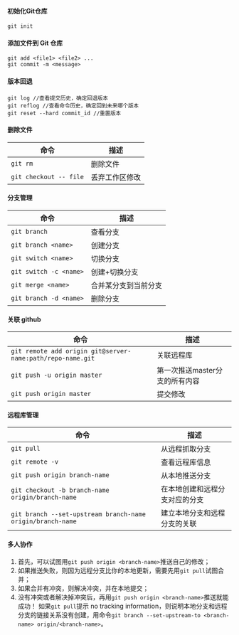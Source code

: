 #### 初始化Git仓库

```shell
git init
```

#### 添加文件到 Git 仓库

```shell
git add <file1> <file2> ...
git commit -m <message>
```

#### 版本回退

```shell
git log //查看提交历史，确定回退版本
git reflog //查看命令历史，确定回到未来哪个版本
git reset --hard commit_id //重置版本
```

#### 删除文件

| 命令                   | 描述           |
| ---------------------- | -------------- |
| `git rm`               | 删除文件       |
| `git checkout -- file` | 丢弃工作区修改 |

#### 分支管理

| 命令                   | 描述                 |
| ---------------------- | -------------------- |
| `git branch`           | 查看分支             |
| `git branch <name>`    | 创建分支             |
| `git switch <name>`    | 切换分支             |
| `git switch -c <name>` | 创建+切换分支        |
| `git merge <name>`     | 合并某分支到当前分支 |
| `git branch -d <name>` | 删除分支             |

#### 关联 github
| 命令                                                       | 描述                           |
| ---------------------------------------------------------- | ------------------------------ |
| `git remote add origin git@server-name:path/repo-name.git` | 关联远程库                     |
| `git push -u origin master`                                | 第一次推送master分支的所有内容 |
| `git push origin master`                                   | 提交修改                       |

#### 远程库管理

| 命令                                                       | 描述                           |
| ---------------------------------------------------------- | ------------------------------ |
| `git pull`                                                 | 从远程抓取分支                 |
| `git remote -v`                                            | 查看远程库信息                 |
| `git push origin branch-name`                              | 从本地推送分支                 |
| `git checkout -b branch-name origin/branch-name`           | 在本地创建和远程分支对应的分支 |
| `git branch --set-upstream branch-name origin/branch-name` | 建立本地分支和远程分支的关联   |

#### 多人协作

1. 首先，可以试图用`git push origin <branch-name>`推送自己的修改；
2. 如果推送失败，则因为远程分支比你的本地更新，需要先用`git pull`试图合并；
3. 如果合并有冲突，则解决冲突，并在本地提交；
4. 没有冲突或者解决掉冲突后，再用`git push origin <branch-name>`推送就能成功！
如果`git pull`提示 no tracking information，则说明本地分支和远程分支的链接关系没有创建，用命令`git branch --set-upstream-to <branch-name> origin/<branch-name>`。